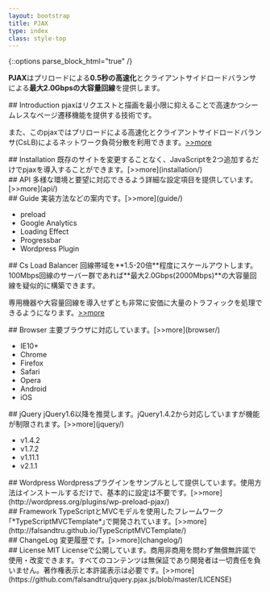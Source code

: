 ```yaml
---
layout: bootstrap
title: PJAX
type: index
class: style-top
---
```


{::options parse_block_html="true" /}

**PJAX**はプリロードによる**0.5秒の高速化**とクライアントサイドロードバランサによる**最大2.0Gbpsの大容量回線**を提供します。

<div class="row">
<div class="col-md-4">
## Introduction
pjaxはリクエストと描画を最小限に抑えることで高速かつシームレスなページ遷移機能を提供する技術です。

また、このpjaxではプリロードによる高速化とクライアントサイドロードバランサ(CsLB)によるネットワーク負荷分散を利用できます。[>>more](introduction/)
</div>

<div class="col-md-4">
## Installation
既存のサイトを変更することなく、JavaScriptを2つ追加するだけでpjaxを導入することができます。[>>more](installation/)
</div>

<div class="col-md-4">
## API
多様な環境と要望に対応できるよう詳細な設定項目を提供しています。[>>more](api/)
</div>
</div>

<div class="row">
<div class="col-md-4">
## Guide
実装方法などの案内です。[>>more](guide/)

* preload
* Google Analytics
* Loading Effect
* Progressbar
* Wordpress Plugin
</div>

<div class="col-md-4">
## Cs Load Balancer
回線帯域を**1.5-20倍**程度にスケールアウトします。100Mbps回線のサーバー群であれば**最大2.0Gbps(2000Mbps)**の大容量回線を疑似的に構築できます。

専用機器や大容量回線を導入せずとも非常に安価に大量のトラフィックを処理できるようになります。[>>more](loadbalancer/)

</div>

<div class="col-md-4">
## Browser
主要ブラウザに対応しています。[>>more](browser/)

* IE10+
* Chrome
* Firefox
* Safari
* Opera
* Android
* iOS
</div>

</div>

<div class="row">
<div class="col-md-4">
## jQuery
jQuery1.6以降を推奨します。jQuery1.4.2から対応していますが機能が制限されます。[>>more](jquery/)

* v1.4.2
* v1.7.2
* v1.11.1
* v2.1.1
</div>

<div class="col-md-4">
## Wordpress
Wordpressプラグインをサンプルとして提供しています。使用方法はインストールするだけで、基本的に設定は不要です。[>>more](http://wordpress.org/plugins/wp-preload-pjax/)
</div>

<div class="col-md-4">
## Framework
TypeScriptとMVCモデルを使用したフレームワーク｢*TypeScriptMVCTemplate*｣で開発されています。[>>more](http://falsandtru.github.io/TypeScriptMVCTemplate/)
</div>

</div>

<div class="row">
<div class="col-md-4">
## ChangeLog
変更履歴です。[>>more](changelog/)
</div>

<div class="col-md-4">
## License
MIT Licenseで公開しています。商用非商用を問わず無償無許諾で使用・改変できます。すべてのコンテンツは無保証であり開発者は一切責任を負いません。著作権表示と本許諾表示は必要です。[>>more](https://github.com/falsandtru/jquery.pjax.js/blob/master/LICENSE)
</div>

</div>
